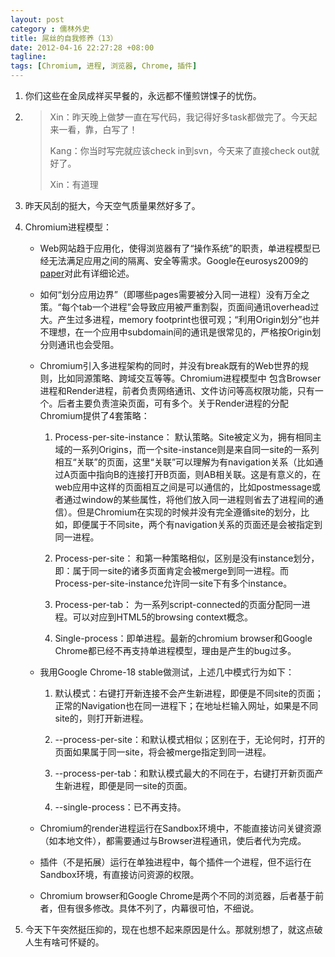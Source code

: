 ```yaml
---
layout: post
category : 儒林外史
title: 屌丝的自我修养（13）
date: 2012-04-16 22:27:28 +08:00
tagline:
tags: [Chromium, 进程, 浏览器, Chrome, 插件]
---
```


1. 你们这些在金凤成祥买早餐的，永远都不懂煎饼馃子的忧伤。

2. 
    > Xin：昨天晚上做梦一直在写代码，我记得好多task都做完了。今天起来一看，靠，白写了！
    > 
    > Kang：你当时写完就应该check in到svn，今天来了直接check out就好了。
    > 
    > Xin：有道理

3. 昨天风刮的挺大，今天空气质量果然好多了。

4. Chromium进程模型：

    * Web网站趋于应用化，使得浏览器有了“操作系统”的职责，单进程模型已经无法满足应用之间的隔离、安全等需求。Google在eurosys2009的[paper][1]对此有详细论述。

    * 如何“划分应用边界”（即哪些pages需要被分入同一进程）没有万全之策。“每个tab一个进程”会导致应用被严重割裂，页面间通讯overhead过大。产生过多进程，memory footprint也很可观；“利用Origin划分”也并不理想，在一个应用中subdomain间的通讯是很常见的，严格按Origin划分则通讯也会受阻。

    * Chromium引入多进程架构的同时，并没有break既有的Web世界的规则，比如同源策略、跨域交互等等。Chromium进程模型中 包含Browser进程和Render进程，前者负责网络通讯、文件访问等高权限功能，只有一个。后者主要负责渲染页面，可有多个。关于Render进程的分配Chromium提供了4套策略：

        1. Process-per-site-instance： 默认策略。Site被定义为，拥有相同主域的一系列Origins，而一个site-instance则是来自同一site的一系列相互“关联”的页面，这里“关联”可以理解为有navigation关系（比如通过A页面中指向B的连接打开B页面，则AB相关联。这是有意义的，在web应用中这样的页面相互之间是可以通信的，比如postmessage或者通过window的某些属性，将他们放入同一进程则省去了进程间的通信）。但是Chromium在实现的时候并没有完全遵循site的划分，比如，即便属于不同site，两个有navigation关系的页面还是会被指定到同一进程。


        2. Process-per-site： 和第一种策略相似，区别是没有instance划分，即：属于同一site的诸多页面肯定会被merge到同一进程。而Process-per-site-instance允许同一site下有多个instance。

        3. Process-per-tab： 为一系列script-connected的页面分配同一进程。可以对应到HTML5的browsing context概念。

        4. Single-process：即单进程。最新的chromium browser和Google Chrome都已经不再支持单进程模型，理由是产生的bug过多。

    * 我用Google Chrome-18 stable做测试，上述几中模式行为如下：

        1. 默认模式：右键打开新连接不会产生新进程，即便是不同site的页面；正常的Navigation也在同一进程下；在地址栏输入网址，如果是不同site的，则打开新进程。

        2. --process-per-site：和默认模式相似；区别在于，无论何时，打开的页面如果属于同一site，将会被merge指定到同一进程。

        3. --process-per-tab：和默认模式最大的不同在于，右键打开新页面产生新进程，即便是同一site的页面。

        4. --single-process：已不再支持。

    * Chromium的render进程运行在Sandbox环境中，不能直接访问关键资源（如本地文件），都需要通过与Browser进程通讯，使后者代为完成。

    * 插件（不是拓展）运行在单独进程中，每个插件一个进程，但不运行在Sandbox环境，有直接访问资源的权限。

    * Chromium browser和Google Chrome是两个不同的浏览器，后者基于前者，但有很多修改。具体不列了，内幕很可怕，不细说。

5. 今天下午突然挺压抑的，现在也想不起来原因是什么。那就别想了，就这点破人生有啥可怀疑的。 

[1]: http://www.charlesreis.com/research/publications/eurosys-2009.pdf?attredirects=0 
